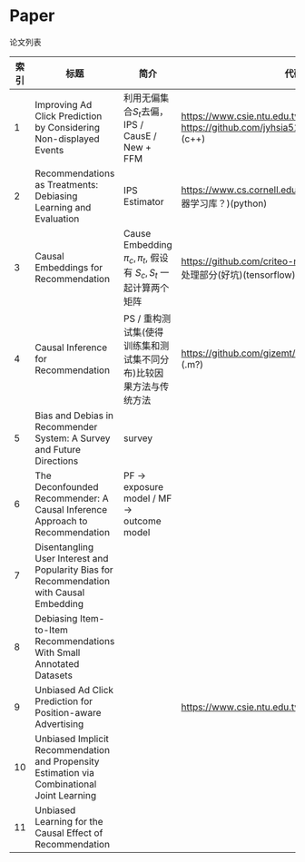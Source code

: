 # Paper

论文列表

| 索引 | 标题 | 简介 | 代码 |
| ---- | ---- | ---- | ---- |
| 1 | Improving Ad Click Prediction by Considering Non-displayed Events | 利用无偏集合$S_{t}$去偏，IPS / CausE / New + FFM | https://www.csie.ntu.edu.tw/~cjlin/papers/occtr/ / https://github.com/jyhsia5174/CIKM-2019-EXP (c++) |
| 2 | Recommendations as Treatments: Debiasing Learning and Evaluation | IPS Estimator | https://www.cs.cornell.edu/~schnabts/mnar/ (没用机器学习库？)(python) |
| 3 | Causal Embeddings for Recommendation | Cause Embedding $\pi_{c},\pi_{t}$, 假设有 $S_{c}, S_{t}$ 一起计算两个矩阵 | https://github.com/criteo-research/CausE 缺少数据处理部分(好坑)(tensorflow) |
| 4 | Causal Inference for Recommendation | PS / 重构测试集(使得训练集和测试集不同分布)比较因果方法与传统方法 | https://github.com/gizemt/CausalRecommendation (.m?) |
| 5 | Bias and Debias in Recommender System: A Survey and Future Directions | survey |  |
| 6 | The Deconfounded Recommender: A Causal Inference Approach to Recommendation | PF -> exposure model / MF -> outcome model |  |
| 7 | Disentangling User Interest and Popularity Bias for Recommendation with Causal Embedding |  |  |
| 8 | Debiasing Item-to-Item Recommendations With Small Annotated Datasets |  |  |
| 9 | Unbiased Ad Click Prediction for Position-aware Advertising |  | https://www.csie.ntu.edu.tw/~cjlin/papers/debiases/ |
| 10   | Unbiased Implicit Recommendation and Propensity Estimation via Combinational Joint Learning |  |  |
| 11 | Unbiased Learning for the Causal Effect of Recommendation |  |  |

